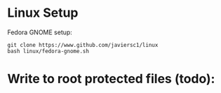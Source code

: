 # Linux Setup
Fedora GNOME setup:
```shell
git clone https://www.github.com/javiersc1/linux
bash linux/fedora-gnome.sh
```

# Write to root protected files (todo):

